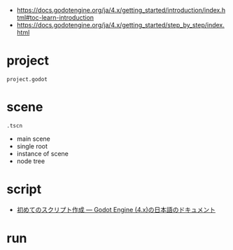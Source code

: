 - https://docs.godotengine.org/ja/4.x/getting_started/introduction/index.html#toc-learn-introduction
- https://docs.godotengine.org/ja/4.x/getting_started/step_by_step/index.html

# project

`project.godot`

# scene

`.tscn`

- main scene
- single root
- instance of scene
- node tree

# script

- [初めてのスクリプト作成 &mdash; Godot Engine (4.x)の日本語のドキュメント](https://docs.godotengine.org/ja/4.x/getting_started/step_by_step/scripting_first_script.html)

# run
